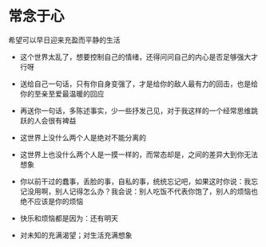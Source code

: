 # 常念于心

希望可以早日迎来充盈而平静的生活

- 这个世界太乱了，想要控制自己的情绪，还得问问自己的内心是否足够强大才行呀

- 送给自己一句话，只有你自身变强了，才是给你的敌人最有力的回击，也是给你的至亲至爱最温暖的回应

- 再送你一句话，多陈述事实，少一些抒发己见，对于我这样的一个经常思维跳跃的人会很有裨益

- 这世界上没什么两个人是绝对不能分离的

- 这世界上也没什么两个人是一摸一样的，而常态却是，之间的差异大到你无法想象

- 你以前干过的蠢事，丢脸的事，自私的事，统统忘记吧，如果这时你说：我忘记没用啊，别人记得怎么办？我会说：别人吃饭不代表你饱了，别人的烦恼也绝不应该是你的烦恼

- 快乐和烦恼都是因为：还有明天

- 对未知的充满渴望；对生活充满想象

